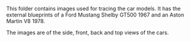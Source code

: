 This folder contains images used for tracing the car models.
It has the external blueprints of a Ford Mustang Shelby GT500 1967 and an Aston Martin V8 1978.

The images are of the side, front, back and top views of the cars.
